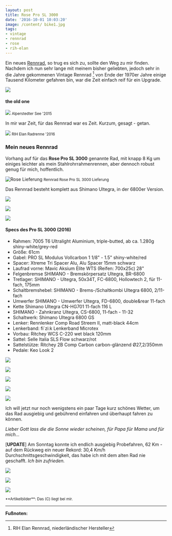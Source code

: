 ```yaml
---
layout: post
title: Rose Pro SL 3000
date: '2016-10-01 10:03:20'
image: /content/ bike1.jpg
tags:
- vintage
- rennrad
- rose
- rih-elan
---
```


Ein neues [Rennrad](/about/), so trug es sich zu, sollte den Weg zu mir finden. Nachdem ich nun sehr lange mit meinem bisher geliebten, jedoch sehr in die Jahre gekommenen Vintage Rennrad [^1] von Ende der 1970er Jahre einige Tausend Kilometer gefahren bin, war die Zeit einfach reif für ein Upgrade. <!--more-->

![](/content/images/2016/10/IMG_1485.JPG)

#### the old one

![](/content/images/posts/2015-05/bike1.jpg)
<small>Alperstedter See '2015</small>

In mir war Zeit, für das Rennrad war es Zeit. Kurzum, gesagt - getan. 

![](/content/images/posts/2016-04/radrenne.jpg)
<small>RIH Elan Radrenne '2016</small>

### Mein neues Rennrad

Vorhang auf für das **Rose Pro SL 3000** genannte Rad, mit knapp 8 Kg um einiges leichter als mein Stahlrohrrahmenrennen, aber dennoch robust genug für mich, hoffentlich.

![Rose Lieferung](/content/images/2016/10/IMG_1408.JPG)
<small>Rennrad Rose Pro SL 3000 Lieferung</small>

Das Rennrad besteht komplett aus Shimano Ultegra, in der 6800er Version.

![](/content/images/2016/10/IMG_1452.JPG)

![](/content/images/2016/10/IMG_1414.JPG)

![](/content/images/2016/10/IMG_1409.JPG)

#### Specs des Pro SL 3000 (2016)

* Rahmen: 7005 T6 Ultralight Aluminium, triple-butted, ab ca. 1.280g shiny-white/grey-red 
* Größe: 61cm	
* Gabel: PRO SL Modulus Vollcarbon 1 1/8" - 1.5" shiny-white/red	
* Spacer: Xtreme Tri Spacer Alu, Alu Spacer 15mm schwarz
* Laufrad vorne: Mavic Aksium Elite WTS (Reifen: 700x25c) 28"
* Felgenbremse SHIMANO - Bremskörpersatz Ultegra, BR-6800
* Tretlager: SHIMANO - Ultegra, 50x34T, FC-6800, Hollowtech 2, für 11-fach, 175mm
* Schaltbremshebel: SHIMANO - Brems-/Schaltkombi Ultegra 6800, 2/11-fach
* Umwerfer SHIMANO - Umwerfer Ultegra, FD-6800, double&rear 11-fach
* Kette	Shimano Ultegra CN-HG701 11-fach 116 L	
* SHIMANO - Zahnkranz Ultegra, CS-6800, 11-fach - 11-32	
* Schaltwerk: Shimano Ultegra 6800 GS	
* Lenker: Rennlenker Comp Road Streem II, matt-black 44cm
* Lenkerband: fi´zi:k Lenkerband Microtex
* Vorbau: Ritchey WCS C-220 wet black 120mm	
* Sattel: Selle Italia SLS Flow schwarz/rot	
* Sattelstütze: Ritchey 2B Comp Carbon carbon-glänzend Ø27,2/350mm	
* Pedale: Keo Look 2

![](/content/images/2016/10/IMG_1410.JPG)

![](/content/images/2016/10/IMG_1412.JPG)

![](/content/images/2016/10/IMG_1454.JPG)

![](/content/images/2016/10/IMG_1456.JPG)

![](/content/images/2016/10/IMG_1457.JPG)

Ich will jetzt nur noch wenigstens ein paar Tage kurz schönes Wetter, um das Rad ausgiebig und gebührend einfahren und überhaupt fahren zu können. 

*Lieber Gott lass die die Sonne wieder scheinen, für Papa für Mama und für mich…*

[**UPDATE**] Am Sonntag konnte ich endlich ausgiebig Probefahren, 62 Km - auf dem Rückweg ein neuer Rekord: 30,4 Km/h Durchschnittsgeschwindigkeit, das habe ich mit dem alten Rad nie geschafft. *Ich bin zufrieden.*

![](/content/images/2016/10/IMG_1479.JPG)

![](/content/images/2016/10/IMG_1484.JPG)

![](/content/images/2016/10/IMG_1490-1.JPG)

<small>
**Artikelbilder**: Das (C) liegt bei mir.
</small>

---

**Fußnoten:**

[^1]: RIH Elan Rennrad, niederländischer Hersteller
